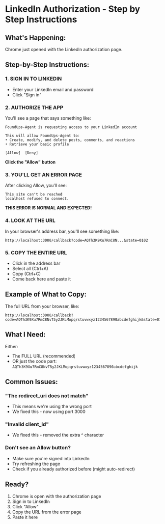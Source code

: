 # LinkedIn Authorization - Step by Step Instructions

## What's Happening:
Chrome just opened with the LinkedIn authorization page.

## Step-by-Step Instructions:

### 1. SIGN IN TO LINKEDIN
- Enter your LinkedIn email and password
- Click "Sign in"

### 2. AUTHORIZE THE APP
You'll see a page that says something like:
```
FoundUps-Agent is requesting access to your LinkedIn account

This will allow FoundUps-Agent to:
• Create, modify, and delete posts, comments, and reactions
• Retrieve your basic profile

[Allow]  [Deny]
```

**Click the "Allow" button**

### 3. YOU'LL GET AN ERROR PAGE
After clicking Allow, you'll see:
```
This site can't be reached
localhost refused to connect.
```

**THIS ERROR IS NORMAL AND EXPECTED!**

### 4. LOOK AT THE URL
In your browser's address bar, you'll see something like:
```
http://localhost:3000/callback?code=AQTh3K9Xu7RmC8N...&state=0102
```

### 5. COPY THE ENTIRE URL
- Click in the address bar
- Select all (Ctrl+A)
- Copy (Ctrl+C)
- Come back here and paste it

## Example of What to Copy:
The full URL from your browser, like:
```
http://localhost:3000/callback?code=AQTh3K9Xu7RmC8NvT5y2JKLMopqrstuvwxyz1234567890abcdefghijk&state=0102
```

## What I Need:
Either:
- The FULL URL (recommended)
- OR just the code part: `AQTh3K9Xu7RmC8NvT5y2JKLMopqrstuvwxyz1234567890abcdefghijk`

## Common Issues:

### "The redirect_uri does not match"
- This means we're using the wrong port
- We fixed this - now using port 3000

### "Invalid client_id"
- We fixed this - removed the extra ^ character

### Don't see an Allow button?
- Make sure you're signed into LinkedIn
- Try refreshing the page
- Check if you already authorized before (might auto-redirect)

## Ready?
1. Chrome is open with the authorization page
2. Sign in to LinkedIn
3. Click "Allow"
4. Copy the URL from the error page
5. Paste it here